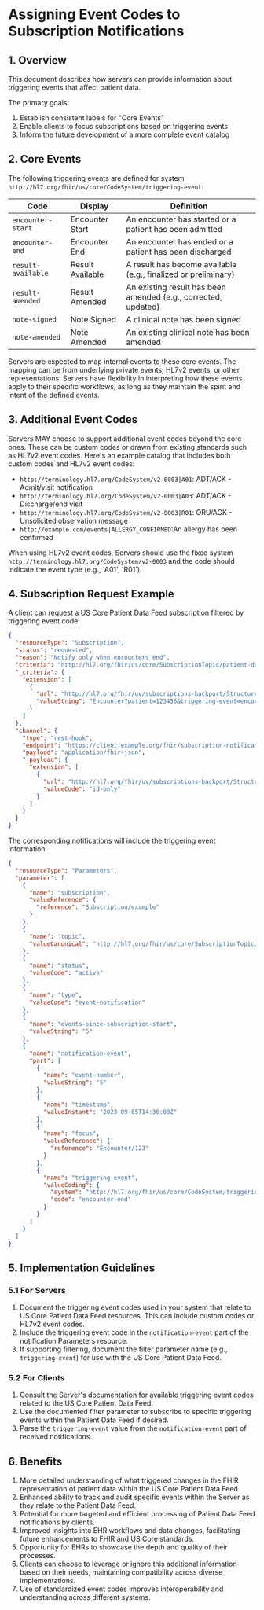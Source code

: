 # Assigning Event Codes to Subscription Notifications

## 1. Overview

This document describes how servers can provide information about triggering events that affect patient data. 

The primary goals:
1. Establish consistent labels for "Core Events"
1. Enable clients to focus subscriptions based on triggering events
1. Inform the future development of a more complete event catalog

## 2. Core Events

The following triggering events are defined for system
`http://hl7.org/fhir/us/core/CodeSystem/triggering-event`:

| Code | Display | Definition |
|------|---------|------------|
| `encounter-start` | Encounter Start | An encounter has started or a patient has been admitted |
| `encounter-end` | Encounter End | An encounter has ended or a patient has been discharged |
| `result-available` | Result Available | A result has become available (e.g., finalized or preliminary) |
| `result-amended` | Result Amended | An existing result has been amended (e.g., corrected, updated) |
| `note-signed` | Note Signed | A clinical note has been signed |
| `note-amended` | Note Amended | An existing clinical note has been amended |

Servers are expected to map internal events to these core events. The mapping can be from underlying private events, HL7v2 events, or other representations. Servers have flexibility in interpreting how these events apply to their specific workflows, as long as they maintain the spirit and intent of the defined events.

## 3. Additional Event Codes

Servers MAY choose to support additional event codes beyond the core ones. These can be custom codes or drawn from existing standards such as HL7v2 event codes. Here's an example catalog that includes both custom codes and HL7v2 event codes:

- `http://terminology.hl7.org/CodeSystem/v2-0003|A01`: ADT/ACK - Admit/visit notification
- `http://terminology.hl7.org/CodeSystem/v2-0003|A03`: ADT/ACK - Discharge/end visit
- `http://terminology.hl7.org/CodeSystem/v2-0003|R01`: ORU/ACK - Unsolicited observation message
- `http://example.com/events|ALLERGY_CONFIRMED`:An allergy has been confirmed

When using HL7v2 event codes, Servers should use the fixed system `http://terminology.hl7.org/CodeSystem/v2-0003` and the code should indicate the event type (e.g., 'A01', 'R01').

## 4. Subscription Request Example

A client can request a US Core Patient Data Feed subscription filtered by triggering event code:

```json
{
  "resourceType": "Subscription",
  "status": "requested",
  "reason": "Notify only when encounters end",
  "criteria": "http://hl7.org/fhir/us/core/SubscriptionTopic/patient-data-feed",
  "_criteria": {
    "extension": [
      {
        "url": "http://hl7.org/fhir/uv/subscriptions-backport/StructureDefinition/backport-filter-criteria",
        "valueString": "Encounter?patient=123456&triggering-event=encounter-end"
      }
    ]
  },
  "channel": {
    "type": "rest-hook",
    "endpoint": "https://client.example.org/fhir/subscription-notification",
    "payload": "application/fhir+json",
    "_payload": {
      "extension": [
        {
          "url": "http://hl7.org/fhir/uv/subscriptions-backport/StructureDefinition/backport-payload-content",
          "valueCode": "id-only"
        }
      ]
    }
  }
}
```

The corresponding notifications will include the triggering event information:

```json
{
  "resourceType": "Parameters",
  "parameter": [
    {
      "name": "subscription",
      "valueReference": {
        "reference": "Subscription/example"
      }
    },
    {
      "name": "topic",
      "valueCanonical": "http://hl7.org/fhir/us/core/SubscriptionTopic/patient-data-feed"
    },
    {
      "name": "status",
      "valueCode": "active"
    },
    {
      "name": "type",
      "valueCode": "event-notification"
    },
    {
      "name": "events-since-subscription-start",
      "valueString": "5"
    },
    {
      "name": "notification-event",
      "part": [
        {
          "name": "event-number",
          "valueString": "5"
        },
        {
          "name": "timestamp",
          "valueInstant": "2023-09-05T14:30:00Z"
        },
        {
          "name": "focus",
          "valueReference": {
            "reference": "Encounter/123"
          }
        },
        {
          "name": "triggering-event",
          "valueCoding": {
            "system": "http://hl7.org/fhir/us/core/CodeSystem/triggering-event",
            "code": "encounter-end"
          }
        }
      ]
    }
  ]
}
```

## 5. Implementation Guidelines

### 5.1 For Servers

1. Document the triggering event codes used in your system that relate to US Core Patient Data Feed resources. This can include custom codes or HL7v2 event codes.
2. Include the triggering event code in the `notification-event` part of the notification Parameters resource.
3. If supporting filtering, document the filter parameter name (e.g., `triggering-event`) for use with the US Core Patient Data Feed.

### 5.2 For Clients

1. Consult the Server's documentation for available triggering event codes related to the US Core Patient Data Feed.
2. Use the documented filter parameter to subscribe to specific triggering events within the Patient Data Feed if desired.
3. Parse the `triggering-event` value from the `notification-event` part of received notifications.

## 6. Benefits

1. More detailed understanding of what triggered changes in the FHIR representation of patient data within the US Core Patient Data Feed.
2. Enhanced ability to track and audit specific events within the Server as they relate to the Patient Data Feed.
3. Potential for more targeted and efficient processing of Patient Data Feed notifications by clients.
4. Improved insights into EHR workflows and data changes, facilitating future enhancements to FHIR and US Core standards.
5. Opportunity for EHRs to showcase the depth and quality of their processes.
6. Clients can choose to leverage or ignore this additional information based on their needs, maintaining compatibility across diverse implementations.
7. Use of standardized event codes improves interoperability and understanding across different systems.

